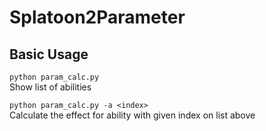 # Splatoon2Parameter

## Basic Usage

```python param_calc.py```  
Show list of abilities

```python param_calc.py -a <index>```  
Calculate the effect for ability with given index on list above

